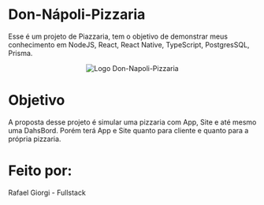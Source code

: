 # Don-Nápoli-Pizzaria
Esse é um projeto de Piazzaria, tem o objetivo de demonstrar meus conhecimento em NodeJS, React, React Native, TypeScript, PostgresSQL, Prisma.

<div align="center">
  <img alt="Logo Don-Napoli-Pizzaria" src="" heght="50px"/>
</div>

# Objetivo
A proposta desse projeto é simular uma pizzaria com App, Site e até mesmo uma DahsBord. Porém terá App e Site quanto para cliente e quanto para a própria pizzaria. 

# Feito por:
Rafael Giorgi - Fullstack
